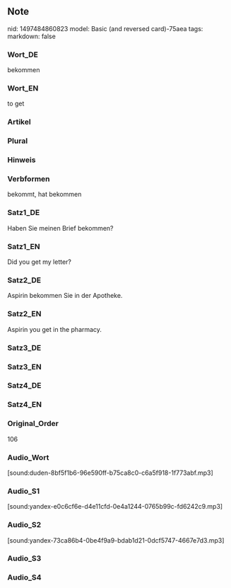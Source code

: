 ## Note
nid: 1497484860823
model: Basic (and reversed card)-75aea
tags: 
markdown: false

### Wort_DE
bekommen

### Wort_EN
to get

### Artikel


### Plural


### Hinweis


### Verbformen
bekommt, hat bekommen

### Satz1_DE
Haben Sie meinen Brief bekommen?

### Satz1_EN
Did you get my letter?

### Satz2_DE
Aspirin bekommen Sie in der Apotheke.

### Satz2_EN
Aspirin you get in the pharmacy.

### Satz3_DE


### Satz3_EN


### Satz4_DE


### Satz4_EN


### Original_Order
106

### Audio_Wort
[sound:duden-8bf5f1b6-96e590ff-b75ca8c0-c6a5f918-1f773abf.mp3]

### Audio_S1
[sound:yandex-e0c6cf6e-d4e11cfd-0e4a1244-0765b99c-fd6242c9.mp3]

### Audio_S2
[sound:yandex-73ca86b4-0be4f9a9-bdab1d21-0dcf5747-4667e7d3.mp3]

### Audio_S3


### Audio_S4

